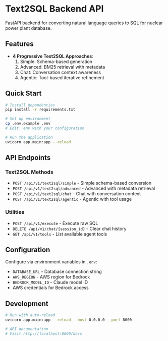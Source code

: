 # Text2SQL Backend API

FastAPI backend for converting natural language queries to SQL for nuclear power plant database.

## Features

- **4 Progressive Text2SQL Approaches**:
  1. Simple: Schema-based generation
  2. Advanced: BM25 retrieval with metadata
  3. Chat: Conversation context awareness
  4. Agentic: Tool-based iterative refinement

## Quick Start

```bash
# Install dependencies
pip install -r requirements.txt

# Set up environment
cp .env.example .env
# Edit .env with your configuration

# Run the application
uvicorn app.main:app --reload
```

## API Endpoints

### Text2SQL Methods

- `POST /api/v1/text2sql/simple` - Simple schema-based conversion
- `POST /api/v1/text2sql/advanced` - Advanced with metadata retrieval
- `POST /api/v1/text2sql/chat` - Chat with conversation context
- `POST /api/v1/text2sql/agentic` - Agentic with tool usage

### Utilities

- `POST /api/v1/execute` - Execute raw SQL
- `DELETE /api/v1/chat/{session_id}` - Clear chat history
- `GET /api/v1/tools` - List available agent tools

## Configuration

Configure via environment variables in `.env`:

- `DATABASE_URL` - Database connection string
- `AWS_REGION` - AWS region for Bedrock
- `BEDROCK_MODEL_ID` - Claude model ID
- AWS credentials for Bedrock access

## Development

```bash
# Run with auto-reload
uvicorn app.main:app --reload --host 0.0.0.0 --port 8000

# API documentation
# Visit http://localhost:8000/docs
```